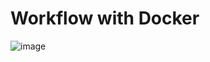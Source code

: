 # Workflow with Docker
![image](https://user-images.githubusercontent.com/76727343/210519358-284efb0e-9004-42c9-a38e-87964a291a66.png)
